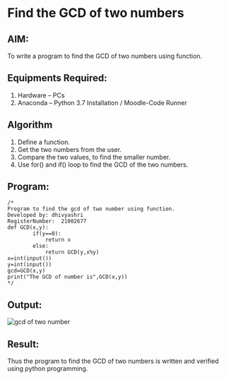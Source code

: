 # Find the GCD of two numbers

## AIM:
To write a program to find the GCD of two numbers using function.

## Equipments Required:
1. Hardware – PCs
2. Anaconda – Python 3.7 Installation / Moodle-Code Runner

## Algorithm
1. Define a function.
2. Get the two numbers from the user.
3. Compare the two values, to find the smaller number.
4. Use for() and if() loop to find the GCD of the two numbers.

## Program:
```
/*
Program to find the gcd of two number using function.
Developed by: dhivyashri
RegisterNumber:  21002677
def GCD(x,y):
        if(y==0):
            return x
        else:
            return GCD(y,x%y)
x=int(input())
y=int(input())
gcd=GCD(x,y)
print("The GCD of number is",GCD(x,y))
*/
```

## Output:
![gcd of two number](gcd.png)


## Result:
Thus the program to find the GCD of two numbers is written and verified using python programming.

